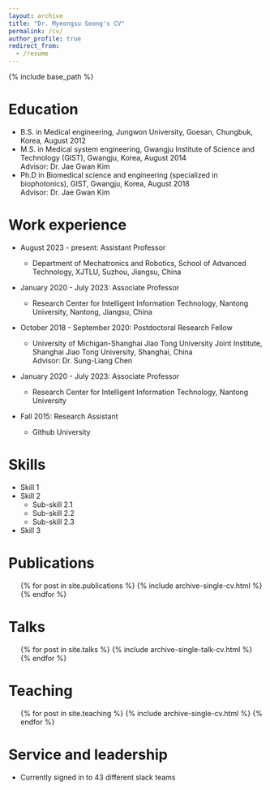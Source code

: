 ```yaml
---
layout: archive
title: "Dr. Myeongsu Seong's CV"
permalink: /cv/
author_profile: true
redirect_from:
  - /resume
---
```


{% include base_path %}

Education
======
* B.S. in Medical engineering, Jungwon University, Goesan, Chungbuk, Korea, August 2012
* M.S. in Medical system engineering, Gwangju Institute of Science and Technology (GIST), Gwangju, Korea, August 2014  
Advisor: Dr. Jae Gwan Kim  
* Ph.D in Biomedical science and engineering (specialized in biophotonics), GIST, Gwangju, Korea, August 2018  
Advisor: Dr. Jae Gwan Kim  

Work experience
======
* August 2023 - present: Assistant Professor
  * Department of Mechatronics and Robotics, School of Advanced Technology, XJTLU, Suzhou, Jiangsu, China

* January 2020 - July 2023: Associate Professor
  * Research Center for Intelligent Information Technology, Nantong University, Nantong, Jiangsu, China

* October 2018 - September 2020: Postdoctoral Research Fellow
  * University of Michigan-Shanghai Jiao Tong University Joint Institute, Shanghai Jiao Tong University, Shanghai, China  
  Advisor: Dr. Sung-Liang Chen  

* January 2020 - July 2023: Associate Professor
  * Research Center for Intelligent Information Technology, Nantong University

* Fall 2015: Research Assistant
  * Github University  


Skills
======
* Skill 1
* Skill 2
  * Sub-skill 2.1
  * Sub-skill 2.2
  * Sub-skill 2.3
* Skill 3

Publications
======
  <ul>{% for post in site.publications %}
    {% include archive-single-cv.html %}
  {% endfor %}</ul>

Talks
======
  <ul>{% for post in site.talks %}
    {% include archive-single-talk-cv.html %}
  {% endfor %}</ul>

Teaching
======
  <ul>{% for post in site.teaching %}
    {% include archive-single-cv.html %}
  {% endfor %}</ul>

Service and leadership
======
* Currently signed in to 43 different slack teams
